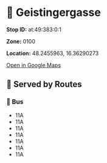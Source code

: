 # 🚉 Geistingergasse


**Stop ID:** at:49:383:0:1

**Zone:** 0100

**Location:** 48.2455963, 16.36290273

[Open in Google Maps](https://www.google.com/maps?q=48.2455963,16.36290273)

## 🚆 Served by Routes

### 🚌 Bus
- 11A
- 11A
- 11A
- 11A
- 11A
- 11A
- 11A